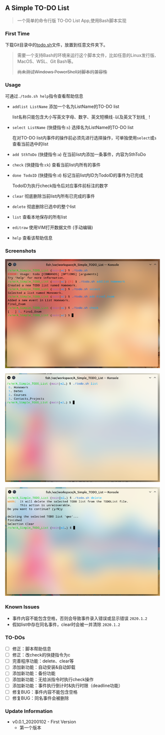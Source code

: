  

## A Simple TO-DO List

> 一个简单的命令行版 TO-DO List App,使用Bash脚本实现

### First Time

下载Git目录中的[todo.sh](https://github.com/arxim-lab/A_Simple_Todo_list/raw/main/todo.sh)文件，放置到任意文件夹下。

> 需要一个支持Bash的环境来运行这个脚本文件，比如任意的Linux发行版、MacOS、WSL、Git Bash等。
> 
> ~~尚未测试Windows PowerShell对脚本的兼容性~~

### Usage

可通过`./todo.sh help`指令查看帮助信息

- `addlist ListName` 添加一个名为ListName的TO-DO list

  list名称只能包含大小写英文字母、数字、英文短横线`-`以及英文下划线`_`！

- `select ListName` (快捷指令:`s`) 选择名为ListName的TO-DO list

  在对TO-DO list内事件的操作前必须先进行选择操作，可单独使用`select`或`s`查看当前选中的list

- `add SthToDo` (快捷指令:`a`) 在当前list内添加一条事件，内容为SthToDo

- `check` (快捷指令:`ck`) 查看当前list内所有的事件

- `done TodoID` (快捷指令:`d`) 标记当前list内ID为TodoID的事件为已完成

  TodoID为执行check指令后对应事件前标注的数字

- `clear` 彻底删除当前list内所有已完成的事件

- `delete` 彻底删除已选中的整个list

- `list` 查看本地保存的所有list

- `editraw` 使用VIM打开数据文件 (手动编辑)

- `help` 查看该帮助信息

### Screenshots

![Screenshot 1](./src/screenshot-1.png)

![Screenshot](./src/screenshot-2.png)

![Screenshot](./src/screenshot-3.png)

### Known Issues

- 事件内容不能包含空格，否则会导致事件录入错误或显示错误 `2020.1.2`
- 假如list中存在同名事件，clear时会被一并清除 `2020.1.2`

### TO-DOs

- [ ] 修正：脚本帮助信息
- [ ] 修正：改check的快捷指令为c
- [ ] 完善程序功能：delete、clear等
- [ ] 添加新功能：自动安装&自动卸载
- [ ] 添加新功能：备份功能
- [ ] 添加新功能：无给派指令时执行check操作
- [ ] 添加新功能：事件执行倒计时&执行时限（deadline功能）
- [ ] 修复BUG：事件内容不能包含空格
- [ ] 修复BUG：同名事件会被删除

### Update Information

- v0.0.1_20200102 - First Version
  - 第一个版本